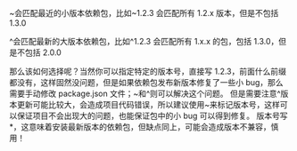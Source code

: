 ~会匹配最近的小版本依赖包，比如~1.2.3 会匹配所有 1.2.x 版本，但是不包括 1.3.0

^会匹配最新的大版本依赖包，比如^1.2.3 会匹配所有 1.x.x 的包，包括 1.3.0，但是不包括 2.0.0

那么该如何选择呢？当然你可以指定特定的版本号，直接写 1.2.3，前面什么前缀都没有，这样固然没问题，但是如果依赖包发布新版本修复了一些小 bug，那么需要手动修改 package.json 文件；~和^则可以解决这个问题。
但是需要注意^版本更新可能比较大，会造成项目代码错误，所以建议使用~来标记版本号，这样可以保证项目不会出现大的问题，也能保证包中的小 bug 可以得到修复。
版本号写\*，这意味着安装最新版本的依赖包，但缺点同上，可能会造成版本不兼容，慎用！
